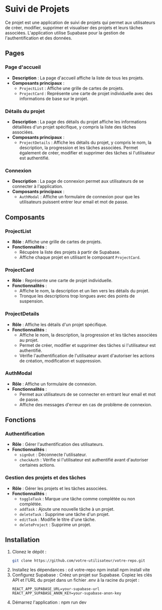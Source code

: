 # Suivi de Projets

Ce projet est une application de suivi de projets qui permet aux utilisateurs de créer, modifier, supprimer et visualiser des projets et leurs tâches associées. L'application utilise Supabase pour la gestion de l'authentification et des données.

## Pages

### Page d'accueil

- **Description** : La page d'accueil affiche la liste de tous les projets.
- **Composants principaux** :
  - `ProjectList` : Affiche une grille de cartes de projets.
  - `ProjectCard` : Représente une carte de projet individuelle avec des informations de base sur le projet.

### Détails du projet

- **Description** : La page des détails du projet affiche les informations détaillées d'un projet spécifique, y compris la liste des tâches associées.
- **Composants principaux** :
  - `ProjectDetails` : Affiche les détails du projet, y compris le nom, la description, la progression et les tâches associées. Permet également de créer, modifier et supprimer des tâches si l'utilisateur est authentifié.

### Connexion

- **Description** : La page de connexion permet aux utilisateurs de se connecter à l'application.
- **Composants principaux** :
  - `AuthModal` : Affiche un formulaire de connexion pour que les utilisateurs puissent entrer leur email et mot de passe.

## Composants

### ProjectList

- **Rôle** : Affiche une grille de cartes de projets.
- **Fonctionnalités** :
  - Récupère la liste des projets à partir de Supabase.
  - Affiche chaque projet en utilisant le composant `ProjectCard`.

### ProjectCard

- **Rôle** : Représente une carte de projet individuelle.
- **Fonctionnalités** :
  - Affiche le nom, la description et un lien vers les détails du projet.
  - Tronque les descriptions trop longues avec des points de suspension.

### ProjectDetails

- **Rôle** : Affiche les détails d'un projet spécifique.
- **Fonctionnalités** :
  - Affiche le nom, la description, la progression et les tâches associées au projet.
  - Permet de créer, modifier et supprimer des tâches si l'utilisateur est authentifié.
  - Vérifie l'authentification de l'utilisateur avant d'autoriser les actions de création, modification et suppression.

### AuthModal

- **Rôle** : Affiche un formulaire de connexion.
- **Fonctionnalités** :
  - Permet aux utilisateurs de se connecter en entrant leur email et mot de passe.
  - Affiche des messages d'erreur en cas de problème de connexion.

## Fonctions

### Authentification

- **Rôle** : Gérer l'authentification des utilisateurs.
- **Fonctionnalités** :
  - `signOut` : Déconnecte l'utilisateur.
  - `checkAuth` : Vérifie si l'utilisateur est authentifié avant d'autoriser certaines actions.

### Gestion des projets et des tâches

- **Rôle** : Gérer les projets et les tâches associées.
- **Fonctionnalités** :
  - `toggleTask` : Marque une tâche comme complétée ou non complétée.
  - `addTask` : Ajoute une nouvelle tâche à un projet.
  - `deleteTask` : Supprime une tâche d'un projet.
  - `editTask` : Modifie le titre d'une tâche.
  - `deleteProject` : Supprime un projet.

## Installation

1. Clonez le dépôt :
   ```bash
   git clone https://github.com/votre-utilisateur/votre-repo.git
2. Installez les dépendances :
    cd votre-repo
    npm install
    npm install vite
3. Configurez Supabase :
    Créez un projet sur Supabase.
    Copiez les clés API et l'URL du projet dans un fichier .env à la racine du projet :
    ```
    REACT_APP_SUPABASE_URL=your-supabase-url
    REACT_APP_SUPABASE_ANON_KEY=your-supabase-anon-key
    ```
4. Démarrez l'application :
    npm run dev